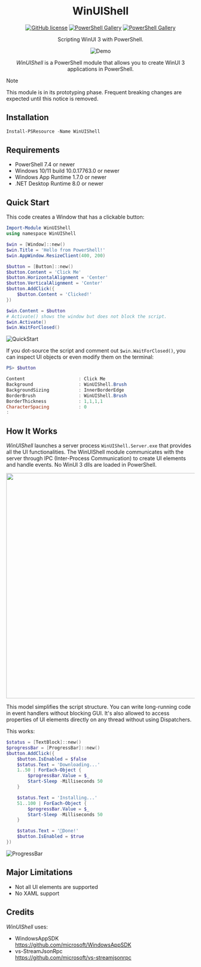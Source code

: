<div align="center">

# WinUIShell

[![GitHub license](https://img.shields.io/github/license/mdgrs-mei/WinUIShell)](https://github.com/mdgrs-mei/WinUIShell/blob/main/LICENSE)
[![PowerShell Gallery](https://img.shields.io/powershellgallery/p/WinUIShell)](https://www.powershellgallery.com/packages/WinUIShell)
[![PowerShell Gallery](https://img.shields.io/powershellgallery/dt/WinUIShell)](https://www.powershellgallery.com/packages/WinUIShell)

Scripting WinUI 3 with PowerShell.

![Demo](https://github.com/user-attachments/assets/0ca145dd-bf42-4bf1-bbed-b06ef74ed101)

*WinUIShell* is a PowerShell module that allows you to create WinUI 3 applications in PowerShell.

</div>

> [!NOTE]
> This module is in its prototyping phase. Frequent breaking changes are expected until this notice is removed.

## Installation

```powershell
Install-PSResource -Name WinUIShell
```

## Requirements

- PowerShell 7.4 or newer
- Windows 10/11 build 10.0.17763.0 or newer
- Windows App Runtime 1.7.0 or newer
- .NET Desktop Runtime 8.0 or newer

## Quick Start

This code creates a Window that has a clickable button:

```powershell
Import-Module WinUIShell
using namespace WinUIShell

$win = [Window]::new()
$win.Title = 'Hello from PowerShell!'
$win.AppWindow.ResizeClient(400, 200)

$button = [Button]::new()
$button.Content = 'Click Me'
$button.HorizontalAlignment = 'Center'
$button.VerticalAlignment = 'Center'
$button.AddClick({
    $button.Content = 'Clicked!'
})

$win.Content = $button
# Activate() shows the window but does not block the script.
$win.Activate()
$win.WaitForClosed()
```

![QuickStart](https://github.com/user-attachments/assets/45b36c3c-1380-4384-bff2-18fe114c2dc1)

If you dot-source the script and comment out `$win.WaitForClosed()`, you can inspect UI objects or even modify them on the terminal:

```powershell
PS> $button

Content                    : Click Me
Background                 : WinUIShell.Brush
BackgroundSizing           : InnerBorderEdge
BorderBrush                : WinUIShell.Brush
BorderThickness            : 1,1,1,1
CharacterSpacing           : 0
:
```

## How It Works

*WinUIShell* launches a server process `WinUIShell.Server.exe` that provides all the UI functionalities. The WinUIShell module communicates with the server through IPC (Inter-Process Communication) to create UI elements and handle events. No WinUI 3 dlls are loaded in PowerShell.

<img src=https://github.com/user-attachments/assets/9de693bd-0071-4dd3-9826-5280d7a56d11 width="600">

This model simplifies the script structure. You can write long-running code in event handlers without blocking GUI. It's also allowed to access properties of UI elements directly on any thread without using Dispatchers.

This works:

```powershell
$status = [TextBlock]::new()
$progressBar = [ProgressBar]::new()
$button.AddClick({
    $button.IsEnabled = $false
    $status.Text = 'Downloading...'
    1..50 | ForEach-Object {
        $progressBar.Value = $_
        Start-Sleep -Milliseconds 50
    }

    $status.Text = 'Installing...'
    51..100 | ForEach-Object {
        $progressBar.Value = $_
        Start-Sleep -Milliseconds 50
    }

    $status.Text = '🎉Done!'
    $button.IsEnabled = $true
})
```

![ProgressBar](https://github.com/user-attachments/assets/1dc6bf2e-6529-4036-84b1-c20e8bcf9940)

## Major Limitations

- Not all UI elements are supported
- No XAML support

## Credits

*WinUIShell* uses:

- WindowsAppSDK<br>https://github.com/microsoft/WindowsAppSDK
- vs-StreamJsonRpc<br>https://github.com/microsoft/vs-streamjsonrpc

